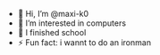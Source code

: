 - 👋 Hi, I’m @maxi-k0
- 👀 I’m interested in computers
- 🌱 I finished school
- ⚡ Fun fact: i wannt to do an ironman
